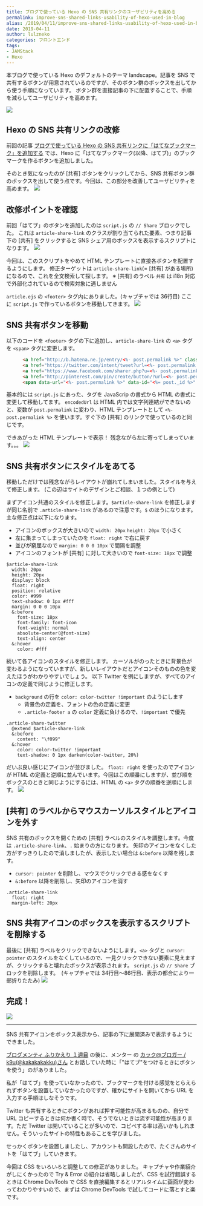 ```yaml
---
title: ブログで使っている Hexo の SNS 共有リンクのユーザビリティを高める
permalink: improve-sns-shared-links-usability-of-hexo-used-in-blog
alias: /2019/04/11/improve-sns-shared-links-usability-of-hexo-used-in-blog/index.html
date: 2019-04-11
author: lulzneko
categories: フロントエンド
tags:
- JAMStack
- Hexo
---
```


本ブログで使っている Hexo のデフォルトのテーマ landscape。記事を SNS で共有するボタンが用意されているのですが、そのボタン群のボックスを出してから使う手順になっています。
ボタン群を直接記事の下に配置することで、手順を減らしてユーザビリティを高めます。

![](/articles/assets/lulzneko/serverless/hexo/hexo.png)


## Hexo の SNS 共有リンクの改修
前回の記事 [ブログで使っている Hexo の SNS 共有リンクに「はてなブックマーク」を追加する](https://riotz.works/articles/lulzneko/2019/04/10/add-hatena-bookmark-to-sns-share-link-of-hexo-used-in-blog/) では、Hexo に「はてなブックマーク(以降、はてブ)」のブックマークを作るボタンを追加しました。

そのとき気になったのが [共有] ボタンをクリックしてから、SNS 共有ボタン群のボックスを出して使う点です。今回は、この部分を改善してユーザビリティを高めます。
![](/articles/assets/lulzneko/serverless/hexo/01-05.png)


## 改修ポイントを確認
前回「はてブ」のボタンを追加したのは `script.js` の `// Share` ブロックでした。
これは `article-share-link` のクラスが割り当てられた要素、つまり記事下の [共有] をクリックすると SNS シェア用のボックスを表示するスクリプトになります。
![](/articles/assets/lulzneko/serverless/hexo/01-03.png)

今回は、このスクリプトをやめて HTML テンプレートに直接各ボタンを配置するようにします。
修正ターゲットは `article-share-link`(= [共有] がある場所)になるので、これを全文検索して探します。
※ [共有] のラベル `共有` は i18n 対応で外部化されているので検索対象に適しません

`article.ejs` の `<footer>` タグ内にありました。(キャプチャでは 36行目)
ここに `script.js` で作っているボタンを移動してきます。
![](/articles/assets/lulzneko/serverless/hexo/02-01.png)


## SNS 共有ボタンを移動
以下のコードを `<footer>` タグの下に追加し、`article-share-link` の `<a>` タグを `<span>` タグに変更します。
```html
      <a href="http://b.hatena.ne.jp/entry/<%- post.permalink %>" class="article-share-hatena" target="_blank" title="このエントリーをはてなブックマークに追加"></a>
      <a href="https://twitter.com/intent/tweet?url=<%- post.permalink %>" class="article-share-twitter" target="_blank" title="Twitter"></a>
      <a href="https://www.facebook.com/sharer.php?u=<%- post.permalink %>" class="article-share-facebook" target="_blank" title="Facebook"></a>
      <a href="http://pinterest.com/pin/create/button/?url=<%- post.permalink %>" class="article-share-pinterest" target="_blank" title="Pinterest"></a>
      <span data-url="<%- post.permalink %>" data-id="<%= post._id %>" class="article-share-link"><%= __('share') %>：</span>
```

基本的には `script.js` にあった、タグを JavaScrip の書式から HTML の書式に変更して移動してます。
`encodedUrl` は HTML 内では文字列連結ができないのと、変数が `post.permalink` に変わり、HTML テンプレートとして `<%- post.permalink %>` を使います。すぐ下の [共有] のリンクで使っているのと同じです。

できあがった HTML テンプレートで表示！
残念ながら左に寄ってしまっています。。。
![](/articles/assets/lulzneko/serverless/hexo/02-02.png)


## SNS 共有ボタンにスタイルをあてる
移動しただけでは残念ながらレイアウトが崩れてしまいました。スタイルを与えて修正します。
(この辺はサイトのデザインとご相談、１つの例として)

まずアイコン共通のスタイルを修正します。`$article-share-link` を修正しますが同じ名前で `.article-share-link` があるので注意です。`$` のほうになります。
主な修正点は以下になります。
- アイコンのボックスが大きいので `width: 20px` `height: 20px` で小さく
- 左に集まってしまっていたのを `float: right` で右に戻す
- 並びが窮屈なので `margin: 0 0 0 10px` で間隔を調整
- アイコンのフォントが [共有] に対して大きいので `font-size: 18px` で調整
```stylus
$article-share-link
  width: 20px
  height: 20px
  display: block
  float: right
  position: relative
  color: #999
  text-shadow: 0 1px #fff
  margin: 0 0 0 10px
  &:before
    font-size: 18px
    font-family: font-icon
    font-weight: normal
    absolute-center(@font-size)
    text-align: center
  &:hover
    color: #fff
```

続いて各アイコンのスタイルを修正します。
カーソルがのったときに背景色が変わるようになっていますが、新しいレイアウトだとアイコンそのものの色を変えたほうがわかりやすいでしょう。
以下 Twitter を例にしますが、すべてのアイコンの定義で同じように修正します。
- `background` の行を `color: color-twitter !important` のようにします
  - 背景色の定義を、フォントの色の定義に変更
  - `.article-footer a` の `color` 定義に負けるので、`!important` で優先
```stylus
.article-share-twitter
  @extend $article-share-link
  &:before
    content: "\f099"
  &:hover
    color: color-twitter !important
    text-shadow: 0 1px darken(color-twitter, 20%)
```

だいぶ良い感じにアイコンが並びました。
`float: right` を使ったのでアイコンが HTML の定義と逆順に並んでいます。今回はこの順番にしますが、並び順をボックスのときと同じようにするには、HTML の `<a>` タグの順番を逆順にします。
![](/articles/assets/lulzneko/serverless/hexo/02-03.png)


## [共有] のラベルからマウスカーソルスタイルとアイコンを外す
SNS 共有のボックスを開くための [共有] ラベルのスタイルを調整します。今度は `.article-share-link`、`.` 始まりの方になります。
矢印のアイコンをなくした方がすっきりしたので消しましたが、表示したい場合は `&:before` 以降を残します。
- `cursor: pointer` を削除し、マウスでクリックできる感をなくす
- `&:before` 以降を削除し、矢印のアイコンを消す
```stylus
.article-share-link
  float: right
  margin-left: 20px
```


## SNS 共有アイコンのボックスを表示するスクリプトを削除する
最後に [共有] ラベルをクリックできないようにします。`<a>` タグと `cursor: pointer` のスタイルをなくしているので、一見クリックできない要素に見えますが、クリックすると壊れたボックスが表示されます。
`script.js` の `// Share` ブロックを削除します。　(キャプチャでは 34行目～86行目、表示の都合により一部折りたたみ)
![](/articles/assets/lulzneko/serverless/hexo/02-04.png)


## 完成！
![](/articles/assets/lulzneko/serverless/hexo/02-05.png)


----

SNS 共有アイコンをボックス表示から、記事の下に展開済みで表示するようにできました。

[ブログメンティ ふりかえり １週目](https://riotz.works/articles/lulzneko/2019/04/09/review-of-k9us-blog-mentee-first-week/) の後に、メンター の [カック@ブロガー / k9u(@kakakakakku)さん](https://twitter.com/kakakakakku)  とお話していた時に「"はてブ"をつけるときにボタンを使う」のがありました。

私が「はてブ」を使っていなかったので、ブックマークを付ける感覚をとらえられずボタンを設置していなかったのですが、確かにサイトを開いてから URL を入力する手順はしなそうです。

Twitter も共有するときにボタンがあれば押す可能性が高まるものの、自分で URL コピーするときは何か書く時で、そうでないときは流す可能性が高まります。ただ Twitter は開いていることが多いので、コピペする率は高いかもしれません。そういったサイトの特性もあることを学びました。

せっかくボタンを設置しましたし、アカウントも開設したので、たくさんのサイトを「はてブ」していきます。

今回は CSS をいろいろと調整しての修正がありました。
キャプチャや作業紹介がしにくかったので Try & Error の紹介は省略しましたが、CSS を試行錯誤するときは Chrome DevTools で CSS を直接編集するとリアルタイムに画面が変わってわかりやすいので、まずは Chrome DevTools で試してコードに落とすと楽です。
